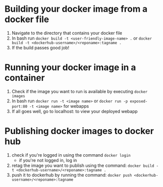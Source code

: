 # Building your docker image from a docker file

1. Navigate to the directory that contains your docker file
2. In bash run `docker build -t <user-friendly-image-name> .` or `docker build -t <dockerhub-username>/<reponame>:tagname .`
3. If the build passes good job!

# Running your docker image in a container

1. Check if the image you want to run is available by executing `docker images`
2. In bash run `docker run -t <image name>` or `docker run -p exposed-port:80 -t <image name>` for webapps
3. If all goes well, go to localhost:<exposed-port> to view your deployed webapp

# Publishing docker images to docker hub

1. check if you're logged in using the command `docker login`
   - if you're not logged in, log in
2. retag the image you want to publish using the command: `docker build -t <dockerhub-username>/<reponame>:tagname .`
3. push it to dockerhub by running the command: `docker push <dockerhub-username>/<reponame>:tagname`